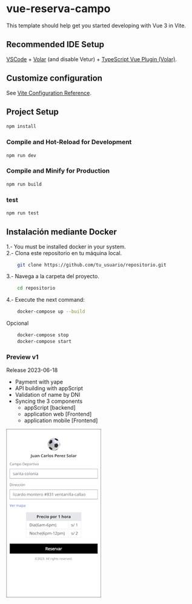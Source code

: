# vue-reserva-campo

This template should help get you started developing with Vue 3 in Vite.

## Recommended IDE Setup

[VSCode](https://code.visualstudio.com/) + [Volar](https://marketplace.visualstudio.com/items?itemName=Vue.volar) (and disable Vetur) + [TypeScript Vue Plugin (Volar)](https://marketplace.visualstudio.com/items?itemName=Vue.vscode-typescript-vue-plugin).

## Customize configuration

See [Vite Configuration Reference](https://vitejs.dev/config/).

## Project Setup

```sh
npm install
```

### Compile and Hot-Reload for Development

```sh
npm run dev
```

### Compile and Minify for Production

```sh
npm run build
```

### test

```sh
npm run test
```

## Instalación mediante Docker

1.- You must be installed docker in your system.  
2.- Clona este repositorio en tu máquina local.  

```bash
    git clone https://github.com/tu_usuario/repositorio.git
```

3.- Navega a la carpeta del proyecto.

```bash
    cd repositorio
```

4.- Execute the next command:

```bash
    docker-compose up --build
```

Opcional

```bash
    docker-compose stop
    docker-compose start
```

### Preview v1

Release 2023-06-18

* Payment with yape
* API building with appScript
* Validation of name by DNI
* Syncing the 3 components
  * appScript          [backend]
  * application web    [Frontend]
  * application mobile [Frontend]

![v1 reserva de campo](docs/v1-rentando.blogspot.com-iphone-se.png)
